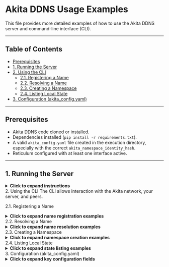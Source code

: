 # Akita DDNS Usage Examples

This file provides more detailed examples of how to use the Akita DDNS server and command-line interface (CLI).

---

## Table of Contents
- [Prerequisites](#prerequisites)
- [1. Running the Server](#1-running-the-server)
- [2. Using the CLI](#2-using-the-cli)
  - [2.1. Registering a Name](#21-registering-a-name)
  - [2.2. Resolving a Name](#22-resolving-a-name)
  - [2.3. Creating a Namespace](#23-creating-a-namespace)
  - [2.4. Listing Local State](#24-listing-local-state)
- [3. Configuration (akita_config.yaml)](#3-configuration-akita_configyaml)

---

## Prerequisites

- Akita DDNS code cloned or installed.
- Dependencies installed (`pip install -r requirements.txt`).
- A valid `akita_config.yaml` file created in the execution directory, especially with the correct `akita_namespace_identity_hash`.
- Reticulum configured with at least one interface active.

---

## 1. Running the Server

<details>
<summary><strong>Click to expand instructions</strong></summary>

```bash
# Navigate to the directory containing the akita_ddns module
cd /path/to/akita-ddns

# Ensure akita_config.yaml is present here

# Run the server module
python -m akita_ddns.main server
```
The server will:

Initialize Reticulum

Load state (if persist_state is true)

Listen for incoming UDP requests

Start background tasks for gossip and TTL checks.

Leave this running in its own terminal or as a background process/service.

</details>
2. Using the CLI
The CLI allows interaction with the Akita network, your server, and peers.

2.1. Registering a Name
<details> <summary><strong>Click to expand name registration examples</strong></summary>
Using Default Identity and Namespace
bash
Copy
Edit
python -m akita_ddns.main cli register --name mycomputer
Specifying a Namespace
bash
Copy
Edit
python -m akita_ddns.main cli register --name webserver.production
Using a Specific Identity File
bash
Copy
Edit
python -m akita_ddns.main cli register --name api.staging --identity ~/.config/reticulum/identities/service_id
Registering a Different RID
bash
Copy
Edit
python -m akita_ddns.main cli register --name printer.office --rid fedcba987...
Specifying Time-to-Live (TTL)
bash
Copy
Edit
python -m akita_ddns.main cli register --name tempbox.lab --ttl 3600
</details>
2.2. Resolving a Name
<details> <summary><strong>Click to expand name resolution examples</strong></summary>
Resolving in Default Namespace
bash
Copy
Edit
python -m akita_ddns.main cli resolve --name mycomputer
Resolving in Specific Namespace
bash
Copy
Edit
python -m akita_ddns.main cli resolve --name webserver.production
Adjusting Timeout
bash
Copy
Edit
python -m akita_ddns.main cli resolve --name far-away-node.remote --timeout 10
</details>
2.3. Creating a Namespace
<details> <summary><strong>Click to expand namespace creation examples</strong></summary>
Using Default Identity
bash
Copy
Edit
python -m akita_ddns.main cli create_namespace --namespace home
Using a Specific Owner Identity
bash
Copy
Edit
python -m akita_ddns.main cli create_namespace --namespace secure --owner_identity ~/.config/reticulum/identities/admin_id
</details>
2.4. Listing Local State
<details> <summary><strong>Click to expand state listing examples</strong></summary>
bash
Copy
Edit
# List persisted registry entries
python -m akita_ddns.main cli list --registry

# List persisted namespace ownership
python -m akita_ddns.main cli list --namespaces

# List persisted reputation scores
python -m akita_ddns.main cli list --reputation

# List multiple states
python -m akita_ddns.main cli list --registry --namespaces
Note: Listing the cache is not supported (cache is in-memory only).

</details>
3. Configuration (akita_config.yaml)
<details> <summary><strong>Click to expand key configuration fields</strong></summary>
Ensure akita_config.yaml is present where you run Akita DDNS.

Key fields:

akita_namespace_identity_hash: Crucial for consistency across nodes.

persist_state: Set to true to save registry, namespaces, and reputation across restarts.

persistence_path: Directory where state files are stored if persistence is enabled.

Refer to the main README.md or example config file for a full list of options.

</details>
